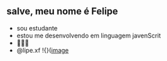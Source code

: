 ## salve, meu nome é Felipe 
- sou estudante
- estou me desenvolvendo em linguagem javenScrit
- 💸💸💸
- @lipe.xf 
!{}([image](https://github.com/user-attachments/assets/091353ca-b69f-47ac-9679-12c00a1f7da1)

